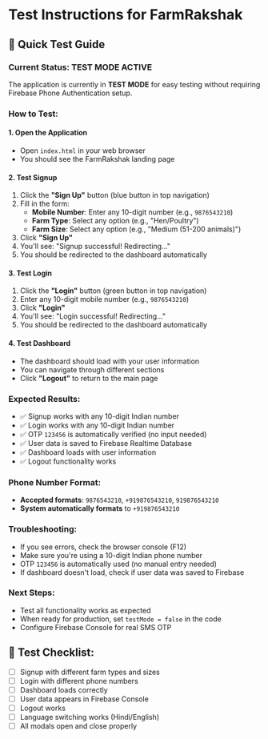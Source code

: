 # Test Instructions for FarmRakshak

## 🚀 Quick Test Guide

### Current Status: TEST MODE ACTIVE
The application is currently in **TEST MODE** for easy testing without requiring Firebase Phone Authentication setup.

### How to Test:

#### 1. **Open the Application**
- Open `index.html` in your web browser
- You should see the FarmRakshak landing page

#### 2. **Test Signup**
1. Click the **"Sign Up"** button (blue button in top navigation)
2. Fill in the form:
   - **Mobile Number**: Enter any 10-digit number (e.g., `9876543210`)
   - **Farm Type**: Select any option (e.g., "Hen/Poultry")
   - **Farm Size**: Select any option (e.g., "Medium (51-200 animals)")
3. Click **"Sign Up"**
4. You'll see: "Signup successful! Redirecting..."
5. You should be redirected to the dashboard automatically

#### 3. **Test Login**
1. Click the **"Login"** button (green button in top navigation)
2. Enter any 10-digit mobile number (e.g., `9876543210`)
3. Click **"Login"**
4. You'll see: "Login successful! Redirecting..."
5. You should be redirected to the dashboard automatically

#### 4. **Test Dashboard**
- The dashboard should load with your user information
- You can navigate through different sections
- Click **"Logout"** to return to the main page

### Expected Results:
- ✅ Signup works with any 10-digit Indian number
- ✅ Login works with any 10-digit Indian number
- ✅ OTP `123456` is automatically verified (no input needed)
- ✅ User data is saved to Firebase Realtime Database
- ✅ Dashboard loads with user information
- ✅ Logout functionality works

### Phone Number Format:
- **Accepted formats**: `9876543210`, `+919876543210`, `919876543210`
- **System automatically formats** to `+919876543210`

### Troubleshooting:
- If you see errors, check the browser console (F12)
- Make sure you're using a 10-digit Indian phone number
- OTP `123456` is automatically used (no manual entry needed)
- If dashboard doesn't load, check if user data was saved to Firebase

### Next Steps:
- Test all functionality works as expected
- When ready for production, set `testMode = false` in the code
- Configure Firebase Console for real SMS OTP

## 🎯 Test Checklist:
- [ ] Signup with different farm types and sizes
- [ ] Login with different phone numbers
- [ ] Dashboard loads correctly
- [ ] User data appears in Firebase Console
- [ ] Logout works
- [ ] Language switching works (Hindi/English)
- [ ] All modals open and close properly
